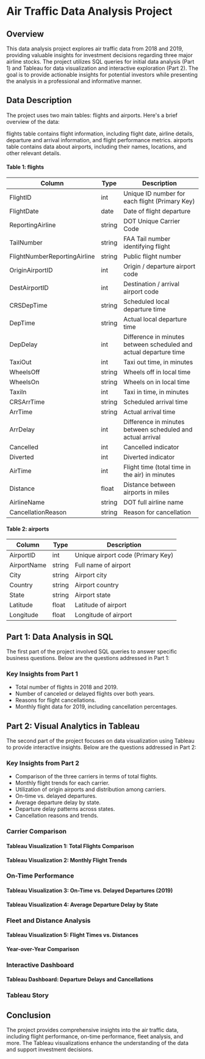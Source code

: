 # Air Traffic Data Analysis Project

## Overview
This data analysis project explores air traffic data from 2018 and 2019, providing valuable insights for investment decisions regarding three major airline stocks. The project utilizes SQL queries for initial data analysis (Part 1) and Tableau for data visualization and interactive exploration (Part 2). The goal is to provide actionable insights for potential investors while presenting the analysis in a professional and informative manner.

## Data Description

The project uses two main tables: flights and airports. Here's a brief overview of the data:

flights table contains flight information, including flight date, airline details, departure and arrival information, and flight performance metrics.
airports table contains data about airports, including their names, locations, and other relevant details.

#### Table 1: flights

| Column                     | Type          | Description                                     |
| -------------------------- | ------------- | ----------------------------------------------- |
| FlightID                   | int           | Unique ID number for each flight (Primary Key)  |
| FlightDate                 | date          | Date of flight departure                        |
| ReportingAirline           | string        | DOT Unique Carrier Code                         |
| TailNumber                 | string        | FAA Tail number identifying flight             |
| FlightNumberReportingAirline | string      | Public flight number                            |
| OriginAirportID           | int           | Origin / departure airport code                 |
| DestAirportID             | int           | Destination / arrival airport code             |
| CRSDepTime                | string        | Scheduled local departure time                  |
| DepTime                   | string        | Actual local departure time                     |
| DepDelay                  | int           | Difference in minutes between scheduled and actual departure time |
| TaxiOut                   | int           | Taxi out time, in minutes                       |
| WheelsOff                 | string        | Wheels off in local time                        |
| WheelsOn                  | string        | Wheels on in local time                         |
| TaxiIn                    | int           | Taxi in time, in minutes                         |
| CRSArrTime                | string        | Scheduled arrival time                           |
| ArrTime                   | string        | Actual arrival time                              |
| ArrDelay                  | int           | Difference in minutes between scheduled and actual arrival |
| Cancelled                 | int           | Cancelled indicator                              |
| Diverted                  | int           | Diverted indicator                               |
| AirTime                   | int           | Flight time (total time in the air) in minutes  |
| Distance                  | float         | Distance between airports in miles              |
| AirlineName               | string        | DOT full airline name                            |
| CancellationReason        | string        | Reason for cancellation                         |

#### Table 2: airports

| Column       | Type    | Description              |
| ------------ | ------- | ------------------------ |
| AirportID    | int     | Unique airport code (Primary Key) |
| AirportName  | string  | Full name of airport      |
| City         | string  | Airport city             |
| Country      | string  | Airport country          |
| State        | string  | Airport state            |
| Latitude     | float   | Latitude of airport      |
| Longitude    | float   | Longitude of airport     |



## Part 1: Data Analysis in SQL 
The first part of the project involved SQL queries to answer specific business questions. Below are the questions addressed in Part 1:

### Key Insights from Part 1
- Total number of flights in 2018 and 2019.
- Number of canceled or delayed flights over both years.
- Reasons for flight cancellations.
- Monthly flight data for 2019, including cancellation percentages.



## Part 2: Visual Analytics in Tableau 
The second part of the project focuses on data visualization using Tableau to provide interactive insights. Below are the questions addressed in Part 2:

### Key Insights from Part 2
- Comparison of the three carriers in terms of total flights.
- Monthly flight trends for each carrier.
- Utilization of origin airports and distribution among carriers.
- On-time vs. delayed departures.
- Average departure delay by state.
- Departure delay patterns across states.
- Cancellation reasons and trends.

###  Carrier Comparison

#### Tableau Visualization 1: Total Flights Comparison

#### Tableau Visualization 2: Monthly Flight Trends

###  On-Time Performance

#### Tableau Visualization 3: On-Time vs. Delayed Departures (2019)

#### Tableau Visualization 4: Average Departure Delay by State

###  Fleet and Distance Analysis

#### Tableau Visualization 5: Flight Times vs. Distances

####  Year-over-Year Comparison

###  Interactive Dashboard

#### Tableau Dashboard: Departure Delays and Cancellations
###  Tableau Story


## Conclusion
The project provides comprehensive insights into the air traffic data, including flight performance, on-time performance, fleet analysis, and more. The Tableau visualizations enhance the understanding of the data and support investment decisions.

